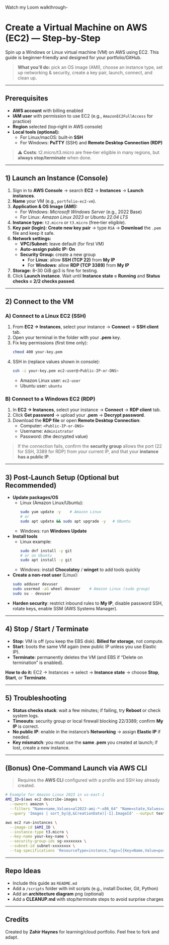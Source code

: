 Watch my Loom walkthrough-[
](https://www.loom.com/share/b9f12da7aae645c6962a3eb318400071?sid=cd323ab7-c874-4a1e-adac-09c769fbce41)
# Create a Virtual Machine on AWS (EC2) — Step‑by‑Step

Spin up a Windows or Linux virtual machine (VM) on AWS using EC2. This guide is beginner‑friendly and designed for your portfolio/GitHub.

> **What you’ll do:** pick an OS image (AMI), choose an instance type, set up networking & security, create a key pair, launch, connect, and clean up.

---

## Prerequisites

- **AWS account** with billing enabled
- **IAM user** with permission to use EC2 (e.g., `AmazonEC2FullAccess` for practice)
- **Region** selected (top‑right in AWS console)
- **Local tools (optional):**
  - For Linux/macOS: built‑in **SSH**
  - For Windows: **PuTTY** (SSH) and **Remote Desktop Connection (RDP)**

> ⚠️ **Costs**: t2.micro/t3.micro are free‑tier eligible in many regions, but **always stop/terminate** when done.

---

## 1) Launch an Instance (Console)

1. Sign in to **AWS Console** → search **EC2** → **Instances** → **Launch instances**.
2. **Name** your VM (e.g., `portfolio-ec2-vm`).
3. **Application & OS Image (AMI):**
   - For Windows: *Microsoft Windows Server* (e.g., 2022 Base)
   - For Linux: *Amazon Linux 2023* or *Ubuntu 22.04 LTS*
4. **Instance type:** `t2.micro` or `t3.micro` (free‑tier eligible).
5. **Key pair (login):** **Create new key pair** → type `RSA` → **Download** the `.pem` file and keep it safe.
6. **Network settings:**
   - **VPC/Subnet:** leave default (for first VM)
   - **Auto‑assign public IP:** **On**
   - **Security Group:** create a new group
     - For **Linux**: allow **SSH (TCP 22)** from **My IP**
     - For **Windows**: allow **RDP (TCP 3389)** from **My IP**
7. **Storage:** 8–30 GiB gp3 is fine for testing.
8. Click **Launch instance**. Wait until **Instance state = Running** and **Status checks = 2/2 checks passed**.

---

## 2) Connect to the VM

### A) Connect to a Linux EC2 (SSH)
1. From **EC2 → Instances**, select your instance → **Connect** → **SSH client** tab.
2. Open your terminal in the folder with your **.pem** key.
3. Fix key permissions (first time only):
   ```bash
   chmod 400 your-key.pem
   ```
4. SSH in (replace values shown in console):
   ```bash
   ssh -i your-key.pem ec2-user@<Public-IP-or-DNS>
   ```
   - Amazon Linux user: `ec2-user`
   - Ubuntu user: `ubuntu`

### B) Connect to a Windows EC2 (RDP)
1. In **EC2 → Instances**, select your instance → **Connect** → **RDP client** tab.
2. Click **Get password** → upload your **.pem** → **Decrypt password**.
3. Download the **RDP file** or open **Remote Desktop Connection**:
   - Computer: `<Public-IP-or-DNS>`
   - Username: `Administrator`
   - Password: (the decrypted value)

> If the connection fails, confirm the **security group** allows the port (22 for SSH, 3389 for RDP) from your current IP, and that your **instance has a public IP**.

---

## 3) Post‑Launch Setup (Optional but Recommended)

- **Update packages/OS**
  - Linux (Amazon Linux/Ubuntu):
    ```bash
    sudo yum update -y    # Amazon Linux
    # or
    sudo apt update && sudo apt upgrade -y   # Ubuntu
    ```
  - Windows: run **Windows Update**
- **Install tools**
  - Linux example:
    ```bash
    sudo dnf install -y git
    # or on Ubuntu
    sudo apt install -y git
    ```
  - Windows: install **Chocolatey** / **winget** to add tools quickly
- **Create a non‑root user** (Linux):
  ```bash
  sudo adduser devuser
  sudo usermod -aG wheel devuser    # Amazon Linux (sudo group)
  sudo su - devuser
  ```
- **Harden security**: restrict inbound rules to **My IP**, disable password SSH, rotate keys, enable SSM (AWS Systems Manager).

---

## 4) Stop / Start / Terminate

- **Stop**: VM is off (you keep the EBS disk). **Billed for storage**, not compute.
- **Start**: boots the same VM again (new public IP unless you use Elastic IP).
- **Terminate**: permanently deletes the VM (and EBS if “Delete on termination” is enabled).

**How to do it:** EC2 → Instances → select → **Instance state** → choose **Stop**, **Start**, or **Terminate**.

---

## 5) Troubleshooting

- **Status checks stuck**: wait a few minutes; if failing, try **Reboot** or check system logs.
- **Timeouts**: security group or local firewall blocking 22/3389; confirm **My IP** is correct.
- **No public IP**: enable in the instance’s **Networking** → assign **Elastic IP** if needed.
- **Key mismatch**: you must use the **same .pem** you created at launch; if lost, create a new instance.

---

## (Bonus) One‑Command Launch via AWS CLI

> Requires the **AWS CLI** configured with a profile and SSH key already created.

```bash
# Example for Amazon Linux 2023 in us-east-1
AMI_ID=$(aws ec2 describe-images \
  --owners amazon \
  --filters "Name=name,Values=al2023-ami-*-x86_64" "Name=state,Values=available" \
  --query 'Images | sort_by(@,&CreationDate)[-1].ImageId' --output text)

aws ec2 run-instances \
  --image-id $AMI_ID \
  --instance-type t3.micro \
  --key-name your-key-name \
  --security-group-ids sg-xxxxxxxx \
  --subnet-id subnet-xxxxxxxx \
  --tag-specifications 'ResourceType=instance,Tags=[{Key=Name,Value=portfolio-ec2-vm}]'
```

---

## Repo Ideas

- Include this guide as `README.md`
- Add a `/scripts` folder with init scripts (e.g., install Docker, Git, Python)
- Add an **architecture diagram** png (optional)
- Add a **CLEANUP.md** with stop/terminate steps to avoid surprise charges

---

## Credits

Created by **Zahir Haynes** for learning/cloud portfolio. Feel free to fork and adapt.
